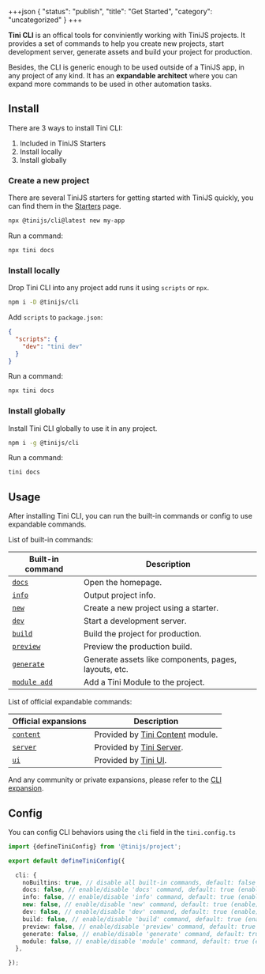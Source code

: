 +++json
{
  "status": "publish",
  "title": "Get Started",
  "category": "uncategorized"
}
+++

**Tini CLI** is an offical tools for conviniently working with TiniJS projects. It provides a set of commands to help you create new projects, start development server, generate assets and build your project for production.

Besides, the CLI is generic enough to be used outside of a TiniJS app, in any project of any kind. It has an **expandable architect** where you can expand more commands to be used in other automation tasks.

## Install

There are 3 ways to install Tini CLI:
1. Included in TiniJS Starters
2. Install locally
3. Install globally

### Create a new project

There are several TiniJS starters for getting started with TiniJS quickly, you can find them in the [Starters](/framework/starter) page.

```bash
npx @tinijs/cli@latest new my-app
```

Run a command:

```bash
npx tini docs
```

### Install locally

Drop Tini CLI into any project add runs it using `scripts` or `npx`.

```bash
npm i -D @tinijs/cli
```

Add `scripts` to `package.json`:

```json
{
  "scripts": {
    "dev": "tini dev"
  }
}
```

Run a command:

```bash
npx tini docs
```

### Install globally

Install Tini CLI globally to use it in any project.

```bash
npm i -g @tinijs/cli
```

Run a command:


```bash
tini docs
```

## Usage

After installing Tini CLI, you can run the built-in commands or config to use expandable commands.

List of built-in commands:

| Built-in command | Description |
| --- | --- |
| [`docs`](/cli/docs) | Open the homepage. |
| [`info`](/cli/info) | Output project info. |
| [`new`](/cli/new) | Create a new project using a starter. |
| [`dev`](/cli/dev) | Start a development server. |
| [`build`](/cli/build) | Build the project for production. |
| [`preview`](/cli/preview) | Preview the production build. |
| [`generate`](/cli/generate) | Generate assets like components, pages, layouts, etc. |
| [`module add`](/cli/module-add) | Add a Tini Module to the project. |

List of official expandable commands:

| Official expansions | Description |
| --- | --- |
| [`content`](/cli/content) | Provided by [Tini Content](/module/content) module. |
| [`server`](/cli/server) | Provided by [Tini Server](/module/server). |
| [`ui`](/cli/ui) | Provided by [Tini UI](/ui). |

And any community or private expansions, please refer to the [CLI expansion](/cli/expansion).

## Config

You can config CLI behaviors using the `cli` field in the `tini.config.ts`

```ts
import {defineTiniConfig} from '@tinijs/project';

export default defineTiniConfig({

  cli: {
    noBuiltins: true, // disable all built-in commands, default: false (enable)
    docs: false, // enable/disable 'docs' command, default: true (enable)
    info: false, // enable/disable 'info' command, default: true (enable)
    new: false, // enable/disable 'new' command, default: true (enable)
    dev: false, // enable/disable 'dev' command, default: true (enable)
    build: false, // enable/disable 'build' command, default: true (enable)
    preview: false, // enable/disable 'preview' command, default: true (enable)
    generate: false, // enable/disable 'generate' command, default: true (enable)
    module: false, // enable/disable 'module' command, default: true (enable)
  },

});
```
